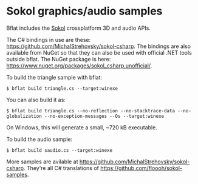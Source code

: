 # Sokol graphics/audio samples

Bflat includes the [Sokol](https://github.com/floooh/sokol) crossplatform 3D and audio APIs.

The C# bindings in use are these: https://github.com/MichalStrehovsky/sokol-csharp. The bindings are also available from NuGet so that they can also be used with official .NET tools outside bflat. The NuGet package is here: https://www.nuget.org/packages/sokol_csharp.unofficial/.

To build the triangle sample with bflat:

```console
$ bflat build triangle.cs --target:winexe
```

You can also build it as:

```console
$ bflat build triangle.cs --no-reflection --no-stacktrace-data --no-globalization --no-exception-messages --Os --target:winexe
```

On Windows, this will generate a small, ~720 kB executable.

To build the audio sample:

```console
$ bflat build saudio.cs --target:winexe
```

More samples are avilable at https://github.com/MichalStrehovsky/sokol-csharp. They're all C# translations of https://github.com/floooh/sokol-samples.
